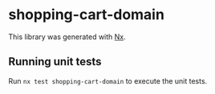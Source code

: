 # shopping-cart-domain

This library was generated with [Nx](https://nx.dev).


## Running unit tests

Run `nx test shopping-cart-domain` to execute the unit tests.

